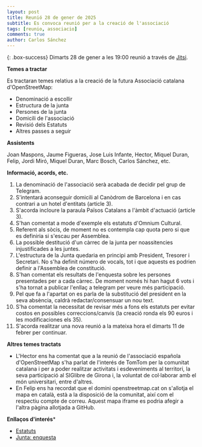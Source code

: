 ```yaml
---
layout: post
title: Reunió 28 de gener de 2025
subtitle: Es convoca reunió per a la creació de l'associació
tags: [reunio, associacio]
comments: true
author: Carlos Sánchez
---
```


{: .box-success}
Dimarts 28 de gener a les 19:00 reunió a través de [Jitsi](https://meet.jit.si/moderated/bf9d45f5cd616d29bb061538114dcfe3627065efe65cd9d28263e8a23a74c789).

**Temes a tractar**

Es tractaran temes relatius a la creació de la futura Associació catalana d'OpenStreetMap:
- Denominació a escollir
- Estructura de la junta
- Persones de la junta
- Domicili de l'associació
- Revisió dels Estatuts
- Altres passes a seguir

**Assistents**

Joan Maspons, Jaume Figueras, Jose Luis Infante, Hector, Miquel Duran, Felip, Jordi Miró, Miquel Duran, Marc Bosch, Carlos Sánchez, etc.

**Informació, acords, etc.**
1. La denominació de l'associació serà acabada de decidir pel grup de Telegram.
2. S'intentará aconseguir domicili al Canòdrom de Barcelona i en cas contrari a un hotel d'entitats (article 3).
3. S'acorda incloure la paraula Països Catalans a l'àmbit d'actuació (article 3).
4. S'han comentat a mode d'exemple els estatuts d'Omnium Cultural.
5. Referent als sòcis, de moment no es contempla cap quota pero si que es definiria si s'escau per Assemblea.
6. La possible destitució d'un càrrec de la junta per noassitencies injustificades a les juntes.
7. L'estructura de la Junta quedaria en principi amb President, Tresorer i Secretari. No s'ha definit número de vocals, tot i que aquests es podrien definir a l'Assemblea de constitució.
8. S'han comentat els resultats de l'enquesta sobre les persones presentades per a cada càrrec. De moment només hi han hagut 6 vots i s'ha tornat a publicar l'enllaç a telegram per veure més participació.
9. Pel que fa a l'apartat on es parla de la substitució del president en la seva absència, caldrà redactar/consensuar un nou text.
10. S'ha comentat la necessitat de revisar més a fons els estatuts per evitar costos en possibles correccions/canvis (la creació ronda els 90 euros i les modificaciones els 35).
11. S'acorda realitzar una nova reunió a la mateixa hora el dimarts 11 de febrer per continuar.

**Altres temes tractats**
- L'Hector ens ha comentat que a la reunió de l'associació española d'OpenStreetMap s'ha parlat de l'interés de TomTom per la comunitat catalana i per a poder realitzar activitats i esdeveniments al territori, la seva participació al SIGlibre de Girona i, la voluntat de col·laborar amb el món universitari, entre d'altres.
- En Felip ens ha recordat que el domini openstreetmap.cat on s'allotja el mapa en català, està a la disposició de la comunitat, així com el respectiu compte de correu. Aquest mapa iframe es podria afegir a l'altra pàgina allotjada a GitHub.

**Enllaços d'interés***
- [Estatuts](https://docs.google.com/document/d/1HA1-0Iewxi_GmoiHQtXaNpZPXGLylA6crHSsElguYyA/edit?tab=t.0#heading=h.iucnuv8ndpet)
- [Junta: enquesta](https://docs.google.com/forms/d/1vDZJbC1ouT52E9ItXiw4P8FknkWxaqx96zq0rnzTndE/viewform?edit_requested=true)
